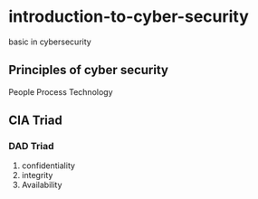 # introduction-to-cyber-security
basic in cybersecurity

## Principles of cyber security 
People 
Process
Technology

## CIA Triad
### DAD Triad
1. confidentiality
2. integrity
3. Availability


